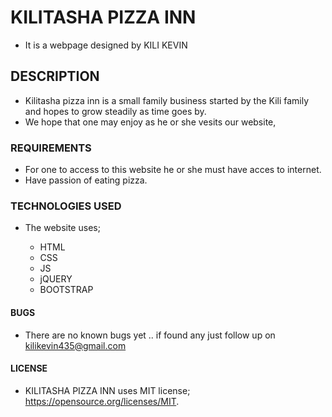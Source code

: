 # KILITASHA PIZZA INN

* It is a webpage designed by KILI KEVIN

## DESCRIPTION

* Kilitasha pizza inn is a small family business started by the Kili family and hopes to grow steadily as time goes by.
* We hope that one may enjoy as he or she vesits our website,

### REQUIREMENTS
* For one to access to this website he or she must have acces to internet.
* Have passion of eating pizza.


### TECHNOLOGIES USED 
* The website uses;

  * HTML
  * CSS
  * JS
  * jQUERY
  * BOOTSTRAP

#### BUGS
* There are no known bugs yet .. if found any just follow up on kilikevin435@gmail.com

#### LICENSE
* KILITASHA PIZZA INN uses MIT license; https://opensource.org/licenses/MIT.